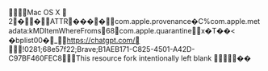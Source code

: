     Mac OS X         2  �     �                                    ATTR      �   �   �                  �     com.apple.provenance    �   C  %com.apple.metadata:kMDItemWhereFroms   6   8  com.apple.quarantine  x�T��<
�bplist00�_https://chatgpt.com/
                            !0281;68e57f22;Brave;B1AEB171-C825-4501-A42D-C97BF460FEC8                                                                                                                                                                                                                                                                                                                                                                                                                                                                                                                                                                                                                                                                                                                                                                                                                                                                                                                                                                                                                                                                                                                                                                                                                                                                                                                                                                                                                                                                                                                                                                                                                                                                                                                                                                                                                                                                                                                                                                                                                                                                                                                                                                                                                                                                                                                                                                                                                                                                                                                                                                                                                                                                                                                                                                                                                                                                                                                                                                                                                                                                                                                                                                                                                                                                                                                                                                                                                                                                                                                                                                                                 This resource fork intentionally left blank                                                                                                                                                                                                                          ��

